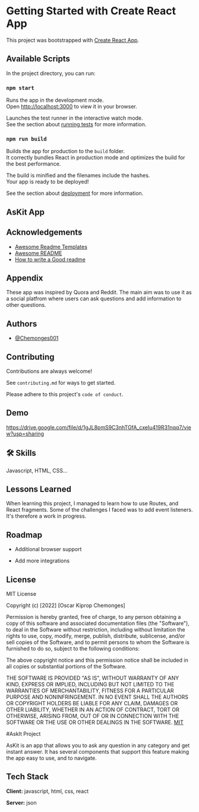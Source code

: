 # Getting Started with Create React App

This project was bootstrapped with [Create React App](https://github.com/facebook/create-react-app).

## Available Scripts

In the project directory, you can run:

### `npm start`

Runs the app in the development mode.\
Open [http://localhost:3000](http://localhost:3000) to view it in your browser.



Launches the test runner in the interactive watch mode.\
See the section about [running tests](https://facebook.github.io/create-react-app/docs/running-tests) for more information.

### `npm run build`

Builds the app for production to the `build` folder.\
It correctly bundles React in production mode and optimizes the build for the best performance.

The build is minified and the filenames include the hashes.\
Your app is ready to be deployed!

See the section about [deployment](https://facebook.github.io/create-react-app/docs/deployment) for more information.


## AsKit App
## Acknowledgements

 - [Awesome Readme Templates](https://awesomeopensource.com/project/elangosundar/awesome-README-templates)
 - [Awesome README](https://github.com/matiassingers/awesome-readme)
 - [How to write a Good readme](https://bulldogjob.com/news/449-how-to-write-a-good-readme-for-your-github-project)


## Appendix

These app was inspired by Quora and Reddit. The main aim was to use it as a social platfrom where users can ask questions and add information to other questions. 


## Authors

- [@Chemonges001](https://www.github.com/Chemonges001)


## Contributing

Contributions are always welcome!

See `contributing.md` for ways to get started.

Please adhere to this project's `code of conduct`.


## Demo
https://drive.google.com/file/d/1gJL8pmS9C3nhTGfA_cxeIu419R31nqq7/view?usp=sharing


## 🛠 Skills
Javascript, HTML, CSS...


## Lessons Learned

When learning this project, I managed to learn how to use Routes, and React fragments. Some of the challenges I faced was to add event listeners. It's therefore a work in progress. 


## Roadmap

- Additional browser support

- Add more integrations


## License
MIT License

Copyright (c) [2022] [Oscar Kiprop Chemonges]

Permission is hereby granted, free of charge, to any person obtaining a copy
of this software and associated documentation files (the "Software"), to deal
in the Software without restriction, including without limitation the rights
to use, copy, modify, merge, publish, distribute, sublicense, and/or sell
copies of the Software, and to permit persons to whom the Software is
furnished to do so, subject to the following conditions:

The above copyright notice and this permission notice shall be included in all
copies or substantial portions of the Software.

THE SOFTWARE IS PROVIDED "AS IS", WITHOUT WARRANTY OF ANY KIND, EXPRESS OR
IMPLIED, INCLUDING BUT NOT LIMITED TO THE WARRANTIES OF MERCHANTABILITY,
FITNESS FOR A PARTICULAR PURPOSE AND NONINFRINGEMENT. IN NO EVENT SHALL THE
AUTHORS OR COPYRIGHT HOLDERS BE LIABLE FOR ANY CLAIM, DAMAGES OR OTHER
LIABILITY, WHETHER IN AN ACTION OF CONTRACT, TORT OR OTHERWISE, ARISING FROM,
OUT OF OR IN CONNECTION WITH THE SOFTWARE OR THE USE OR OTHER DEALINGS IN THE
SOFTWARE.
[MIT](https://choosealicense.com/licenses/mit/)


#AskIt Project

AsKit is an app that allows you to ask any question in any category and get instant answer.
It has several components that support this feature making the app easy to use, and to navigate.
## Tech Stack

**Client:** javascript, html, css, react

**Server:** json

